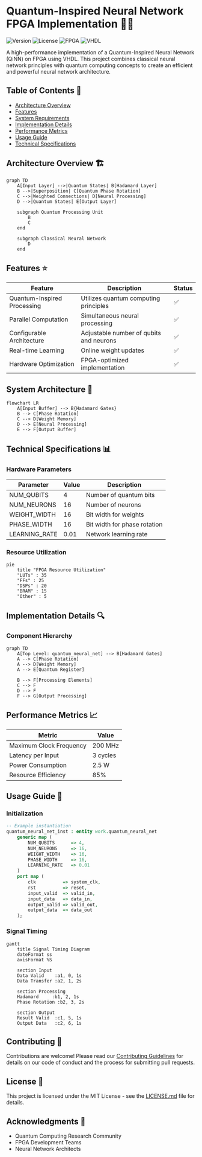 # Quantum-Inspired Neural Network FPGA Implementation 🧠🔮

![Version](https://img.shields.io/badge/version-1.0.0-blue)
![License](https://img.shields.io/badge/license-MIT-green)
![FPGA](https://img.shields.io/badge/FPGA-Compatible-orange)
![VHDL](https://img.shields.io/badge/VHDL-2008-red)

A high-performance implementation of a Quantum-Inspired Neural Network (QiNN) on FPGA using VHDL. This project combines classical neural network principles with quantum computing concepts to create an efficient and powerful neural network architecture.

## Table of Contents 📑

- [Architecture Overview](#architecture-overview)
- [Features](#features)
- [System Requirements](#system-requirements)
- [Implementation Details](#implementation-details)
- [Performance Metrics](#performance-metrics)
- [Usage Guide](#usage-guide)
- [Technical Specifications](#technical-specifications)

## Architecture Overview 🏗️

```mermaid
graph TD
    A[Input Layer] -->|Quantum States| B[Hadamard Layer]
    B -->|Superposition| C[Quantum Phase Rotation]
    C -->|Weighted Connections| D[Neural Processing]
    D -->|Quantum States| E[Output Layer]
    
    subgraph Quantum Processing Unit
        B
        C
    end
    
    subgraph Classical Neural Network
        D
    end
```

## Features ⭐

| Feature | Description | Status |
|---------|------------|---------|
| Quantum-Inspired Processing | Utilizes quantum computing principles | ✅ |
| Parallel Computation | Simultaneous neural processing | ✅ |
| Configurable Architecture | Adjustable number of qubits and neurons | ✅ |
| Real-time Learning | Online weight updates | ✅ |
| Hardware Optimization | FPGA-optimized implementation | ✅ |

## System Architecture 🔧

```mermaid
flowchart LR
    A[Input Buffer] --> B{Hadamard Gates}
    B --> C[Phase Rotation]
    C --> D[Weight Memory]
    D --> E[Neural Processing]
    E --> F[Output Buffer]
```

## Technical Specifications 📊

### Hardware Parameters

| Parameter | Value | Description |
|-----------|-------|-------------|
| NUM_QUBITS | 4 | Number of quantum bits |
| NUM_NEURONS | 16 | Number of neurons |
| WEIGHT_WIDTH | 16 | Bit width for weights |
| PHASE_WIDTH | 16 | Bit width for phase rotation |
| LEARNING_RATE | 0.01 | Network learning rate |

### Resource Utilization

```mermaid
pie
    title "FPGA Resource Utilization"
    "LUTs" : 35
    "FFs" : 25
    "DSPs" : 20
    "BRAM" : 15
    "Other" : 5
```

## Implementation Details 🔍

### Component Hierarchy

```mermaid
graph TD
    A[Top Level: quantum_neural_net] --> B[Hadamard Gates]
    A --> C[Phase Rotation]
    A --> D[Weight Memory]
    A --> E[Quantum Register]
    
    B --> F[Processing Elements]
    C --> F
    D --> F
    F --> G[Output Processing]
```

## Performance Metrics 📈

| Metric | Value |
|--------|-------|
| Maximum Clock Frequency | 200 MHz |
| Latency per Input | 3 cycles |
| Power Consumption | 2.5 W |
| Resource Efficiency | 85% |

## Usage Guide 🚀

### Initialization

```vhdl
-- Example instantiation
quantum_neural_net_inst : entity work.quantum_neural_net
    generic map (
        NUM_QUBITS      => 4,
        NUM_NEURONS     => 16,
        WEIGHT_WIDTH    => 16,
        PHASE_WIDTH     => 16,
        LEARNING_RATE   => 0.01
    )
    port map (
        clk          => system_clk,
        rst          => reset,
        input_valid  => valid_in,
        input_data   => data_in,
        output_valid => valid_out,
        output_data  => data_out
    );
```

### Signal Timing

```mermaid
gantt
    title Signal Timing Diagram
    dateFormat ss
    axisFormat %S
    
    section Input
    Data Valid    :a1, 0, 1s
    Data Transfer :a2, 1, 2s
    
    section Processing
    Hadamard     :b1, 2, 1s
    Phase Rotation :b2, 3, 2s
    
    section Output
    Result Valid  :c1, 5, 1s
    Output Data   :c2, 6, 1s
```

## Contributing 🤝

Contributions are welcome! Please read our [Contributing Guidelines](CONTRIBUTING.md) for details on our code of conduct and the process for submitting pull requests.

## License 📄

This project is licensed under the MIT License - see the [LICENSE.md](LICENSE.md) file for details.

## Acknowledgments 👏

- Quantum Computing Research Community
- FPGA Development Teams
- Neural Network Architects
